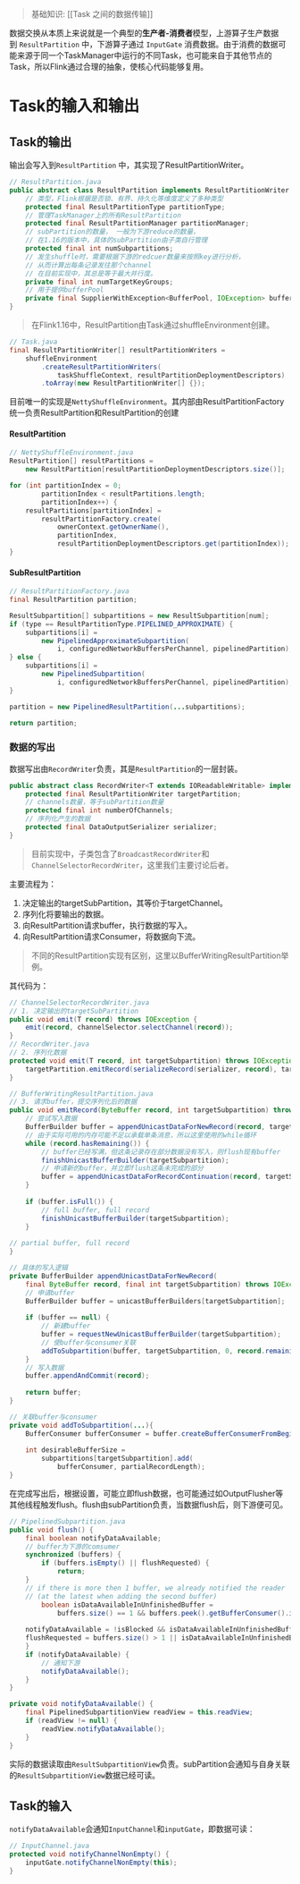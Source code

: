 > 基础知识: [[Task 之间的数据传输]]

数据交换从本质上来说就是一个典型的**生产者-消费者**模型，上游算子生产数据到 `ResultPartition` 中，下游算子通过 `InputGate` 消费数据。由于消费的数据可能来源于同一个TaskManager中运行的不同Task，也可能来自于其他节点的Task，所以Flink通过合理的抽象，使核心代码能够复用。

# Task的输入和输出
## Task的输出
输出会写入到`ResultPartition` 中，其实现了ResultPartitionWriter。

```java
// ResultPartition.java
public abstract class ResultPartition implements ResultPartitionWriter {
	// 类型，Flink根据是否锁、有界、持久化等维度定义了多种类型
	protected final ResultPartitionType partitionType;
	// 管理TaskManager上的所有ResultPartition
	protected final ResultPartitionManager partitionManager;
	// subPartition的数量， 一般为下游reduce的数量，
	// 在1.16的版本中，具体的subPartition由子类自行管理
	protected final int numSubpartitions;
	// 发生shuffle时，需要根据下游的redcuer数量来按照key进行分析，
	// 从而计算出每条记录发往那个channel
	// 在目前实现中，其总是等于最大并行度。
	private final int numTargetKeyGroups;
	// 用于提供bufferPool
	private final SupplierWithException<BufferPool, IOException> bufferPoolFactory;
}
```

> 在Flink1.16中，ResultPartition由Task通过shuffleEnvironment创建。

```java
// Task.java
final ResultPartitionWriter[] resultPartitionWriters =  
	shuffleEnvironment  
		.createResultPartitionWriters(  
			taskShuffleContext, resultPartitionDeploymentDescriptors)  
		.toArray(new ResultPartitionWriter[] {});
```

目前唯一的实现是`NettyShuffleEnvironment`。其内部由ResultPartitionFactory统一负责ResultPartition和ResultPartition的创建

#### ResultPartition
```java
// NettyShuffleEnvironment.java
ResultPartition[] resultPartitions =  
	new ResultPartition[resultPartitionDeploymentDescriptors.size()];

for (int partitionIndex = 0;  
		partitionIndex < resultPartitions.length;  
		partitionIndex++) {  
	resultPartitions[partitionIndex] =  
		resultPartitionFactory.create(  
			ownerContext.getOwnerName(),  
			partitionIndex,  
			resultPartitionDeploymentDescriptors.get(partitionIndex));  
}
```
#### SubResultPartition

```java
// ResultPartitionFactory.java
final ResultPartition partition;

ResultSubpartition[] subpartitions = new ResultSubpartition[num];
if (type == ResultPartitionType.PIPELINED_APPROXIMATE) {  
	subpartitions[i] =  
		new PipelinedApproximateSubpartition(  
			i, configuredNetworkBuffersPerChannel, pipelinedPartition);  
} else {  
	subpartitions[i] =  
		new PipelinedSubpartition(  
			i, configuredNetworkBuffersPerChannel, pipelinedPartition);  
}

partition = new PipelinedResultPartition(...subpartitions);

return partition;
```

### 数据的写出
数据写出由`RecordWriter`负责，其是`ResultPartition`的一层封装。
```java
public abstract class RecordWriter<T extends IOReadableWritable> implements AvailabilityProvider {
	protected final ResultPartitionWriter targetPartition;
	// channels数量，等于subPartition数量
	protected final int numberOfChannels;
	// 序列化产生的数据
	protected final DataOutputSerializer serializer;
}
```

> 目前实现中，子类包含了`BroadcastRecordWriter`和`ChannelSelectorRecordWriter`，这里我们主要讨论后者。

主要流程为：
1. 决定输出的targetSubPartition，其等价于targetChannel。
2. 序列化将要输出的数据。
3. 向ResultPartition请求buffer，执行数据的写入。
4. 向ResultPartition请求Consumer，将数据向下流。

> 不同的ResultPartition实现有区别，这里以BufferWritingResultPartition举例。

其代码为：
```java
// ChannelSelectorRecordWriter.java
// 1. 决定输出的targetSubPartition
public void emit(T record) throws IOException {  
	emit(record, channelSelector.selectChannel(record));  
}
// RecordWriter.java
// 2. 序列化数据
protected void emit(T record, int targetSubpartition) throws IOException {    
	targetPartition.emitRecord(serializeRecord(serializer, record), targetSubpartition);
}

// BufferWritingResultPartition.java
// 3. 请求buffer，提交序列化后的数据
public void emitRecord(ByteBuffer record, int targetSubpartition) throws IOException {  
	// 尝试写入数据
	BufferBuilder buffer = appendUnicastDataForNewRecord(record, targetSubpartition);  
	// 由于实际可用的内存可能不足以承载单条消息，所以这里使用的while循环
	while (record.hasRemaining()) {  
		// buffer已经写满，但这条记录存在部分数据没有写入，则flush现有buffer
		finishUnicastBufferBuilder(targetSubpartition);
		// 申请新的buffer，并立即flush这条未完成的部分
		buffer = appendUnicastDataForRecordContinuation(record, targetSubpartition);  
	}  
  
	if (buffer.isFull()) {  
		// full buffer, full record  
		finishUnicastBufferBuilder(targetSubpartition);  
	}  
  
// partial buffer, full record  
}

// 具体的写入逻辑
private BufferBuilder appendUnicastDataForNewRecord(  
	final ByteBuffer record, final int targetSubpartition) throws IOException {  
	// 申请buffer
	BufferBuilder buffer = unicastBufferBuilders[targetSubpartition];  
  
	if (buffer == null) {
		// 新建buffer
		buffer = requestNewUnicastBufferBuilder(targetSubpartition);  
		// 使buffer与consumer关联
		addToSubpartition(buffer, targetSubpartition, 0, record.remaining());  
	}  
	// 写入数据
	buffer.appendAndCommit(record);  
  
	return buffer;  
}

// 关联buffer与consumer
private void addToSubpartition(...){
	BufferConsumer bufferConsumer = buffer.createBufferConsumerFromBeginning();
	
	int desirableBufferSize =
		subpartitions[targetSubpartition].add(
			bufferConsumer, partialRecordLength);
}
```
在完成写出后，根据设置，可能立即flush数据，也可能通过如OutputFlusher等其他线程触发flush。flush由subPartition负责，当数据flush后，则下游便可见。
```java
// PipelinedSubpartition.java
public void flush() {  
	final boolean notifyDataAvailable;  
	// buffer为下游的comsumer
	synchronized (buffers) {  
		if (buffers.isEmpty() || flushRequested) {  
			return;  
	}  
	// if there is more then 1 buffer, we already notified the reader  
	// (at the latest when adding the second buffer)  
		boolean isDataAvailableInUnfinishedBuffer =  
			buffers.size() == 1 && buffers.peek().getBufferConsumer().isDataAvailable();  
			
	notifyDataAvailable = !isBlocked && isDataAvailableInUnfinishedBuffer;  
	flushRequested = buffers.size() > 1 || isDataAvailableInUnfinishedBuffer;  
	}  
	if (notifyDataAvailable) {  
		// 通知下游
		notifyDataAvailable();  
	}  
}

private void notifyDataAvailable() {  
	final PipelinedSubpartitionView readView = this.readView;  
	if (readView != null) {  
		readView.notifyDataAvailable();  
	}  
}
```

实际的数据读取由`ResultSubpartitionView`负责。subPartition会通知与自身关联的`ResultSubpartitionView`数据已经可读。


## Task的输入
`notifyDataAvailable`会通知`InputChannel`和`inputGate`，即数据可读：
```java
// InputChannel.java
protected void notifyChannelNonEmpty() {  
	inputGate.notifyChannelNonEmpty(this);  
}
```